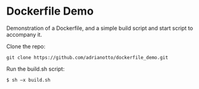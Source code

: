 # Dockerfile Demo
Demonstration of a Dockerfile, and a simple build script and start script to accompany it.

Clone the repo:

```git clone https://github.com/adrianotto/dockerfile_demo.git```

Run the build.sh script:

```$ sh –x build.sh```
